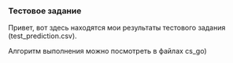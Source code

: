 ### Тестовое задание

Привет, вот здесь находятся мои результаты тестового задания (test_prediction.csv).

Алгоритм выполнения можно посмотреть в файлах cs_go)
